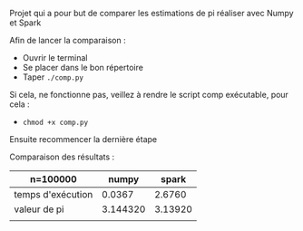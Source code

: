 Projet qui a pour but de comparer les estimations de pi réaliser avec Numpy et Spark

Afin de lancer la comparaison :
- Ouvrir le terminal 
- Se placer dans le bon répertoire 
- Taper `./comp.py`

Si cela, ne fonctionne pas, veillez à rendre le script comp exécutable, pour cela : 
- `chmod +x comp.py`

Ensuite recommencer la dernière étape

Comparaison des résultats :

| n=100000          | numpy    | spark   |
|-------------------|----------|---------|
| temps d'exécution | 0.0367   | 2.6760  |
| valeur de pi      | 3.144320 | 3.13920 |
|                   |          |         |
 
